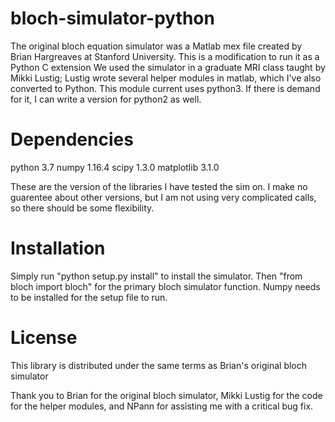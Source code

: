 bloch-simulator-python
======================

The original bloch equation simulator was a Matlab mex file created by Brian Hargreaves at Stanford University. This is a modification to run it as a Python C extension
We used the simulator in a graduate MRI class taught by Mikki Lustig; Lustig wrote several helper modules in matlab, which I've also converted to Python.
This module current uses python3. If there is demand for it, I can write a version for python2 as well.

Dependencies
======================
python 3.7
numpy 1.16.4
scipy 1.3.0
matplotlib 3.1.0

These are the version of the libraries I have tested the sim on. I make no guarentee about other versions, but I am not using very complicated calls, so there should be some flexibility.

Installation
======================
Simply run "python setup.py install" to install the simulator. Then "from bloch import bloch" for the primary bloch simulator function. Numpy needs to be installed for the setup file to run.

License
======================
This library is distributed under the same terms as Brian's original bloch simulator

Thank you to Brian for the original bloch simulator, Mikki Lustig for the code for the helper modules, and NPann for assisting me with a critical bug fix.
